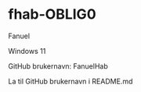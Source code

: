 # fhab-OBLIG0
Fanuel

Windows 11

GitHub brukernavn: FanuelHab









La til GitHub brukernavn i README.md
